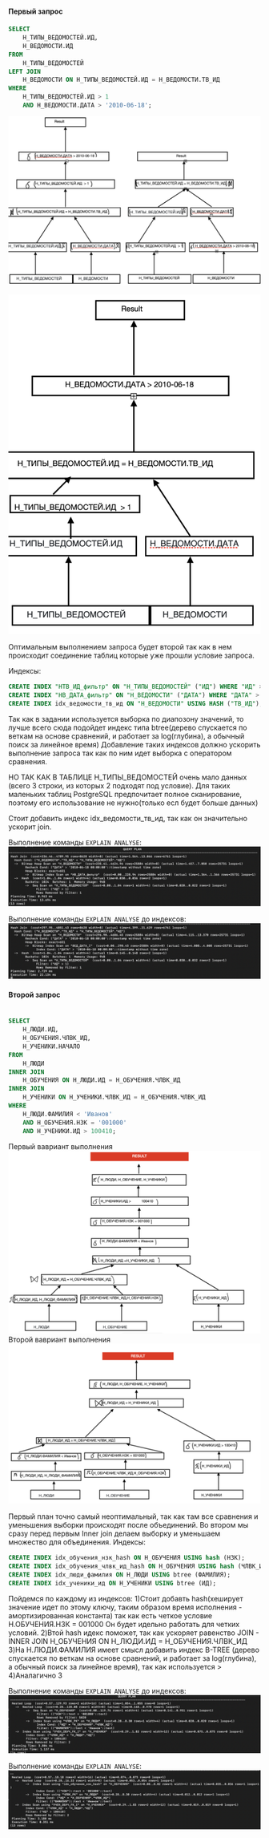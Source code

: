 #### Первый запрос
```sql
SELECT 
    Н_ТИПЫ_ВЕДОМОСТЕЙ.ИД, 
    Н_ВЕДОМОСТИ.ИД
FROM 
    Н_ТИПЫ_ВЕДОМОСТЕЙ
LEFT JOIN 
    Н_ВЕДОМОСТИ ON Н_ТИПЫ_ВЕДОМОСТЕЙ.ИД = Н_ВЕДОМОСТИ.ТВ_ИД
WHERE 
    Н_ТИПЫ_ВЕДОМОСТЕЙ.ИД > 1
    AND Н_ВЕДОМОСТИ.ДАТА > '2010-06-18';
```

![первого запроса](https://github.com/Endate2/BDlabs/blob/main/%D0%BB%D0%B0%D0%B1%D1%8B%20%D0%B1%D0%B4/%D0%BB%D0%B0%D0%B1%D0%B0%204/%D0%B7%D0%B0%D0%BF%D1%80%D0%BE%D1%81%201%20%D0%B2%D1%8B%D0%BF%D0%BE%D0%BB%D0%BD%D0%B5%D0%BD%D0%B8%D0%B5%201%3A2.png)

![первого запроса](https://github.com/Endate2/BDlabs/blob/main/%D0%BB%D0%B0%D0%B1%D1%8B%20%D0%B1%D0%B4/%D0%BB%D0%B0%D0%B1%D0%B0%204/%D0%A1%D0%BD%D0%B8%D0%BC%D0%BE%D0%BA%20%D1%8D%D0%BA%D1%80%D0%B0%D0%BD%D0%B0%202025-05-23%20%D0%B2%2013.16.32.png)

Оптимальным выполнением запроса будет второй так как в нем происходит соединение таблиц которые уже прошли условие запроса.

Индексы:

```sql
CREATE INDEX "НТВ_ИД_фильтр" ON "Н_ТИПЫ_ВЕДОМОСТЕЙ" ("ИД") WHERE "ИД" > 1;
CREATE INDEX "НВ_ДАТА_фильтр" ON "Н_ВЕДОМОСТИ" ("ДАТА") WHERE "ДАТА" > '2010-06-18';
CREATE INDEX idx_ведомости_тв_ид ON "Н_ВЕДОМОСТИ" USING HASH ("ТВ_ИД");
```
Так как в задании используется выборка по диапозону значений, то лучше всего сюда подойдет индекс типа btree(дерево спускается по веткам на
основе сравнений, и работает за log(глубина), а обычный поиск за линейное время)
Добавление таких индексов должно ускорить выполнение запроса так как по ним идет выборка с оператором сравнения.

НО ТАК КАК В ТАБЛИЦЕ Н_ТИПЫ_ВЕДОМОСТЕЙ очень мало данных (всего 3 строки, из которых 2 подходят под условие). Для таких маленьких таблиц PostgreSQL предпочитает полное сканирование, поэтому его использование не нужно(только есл будет больше данных)

Стоит добавить индекс idx_ведомости_тв_ид, так как он значительно ускорит join.

Выполнение команды `EXPLAIN ANALYSE`:
![первого запроса](https://github.com/Endate2/BDlabs/blob/main/%D0%BB%D0%B0%D0%B1%D1%8B%20%D0%B1%D0%B4/%D0%BB%D0%B0%D0%B1%D0%B0%204/%D0%A1%D0%BD%D0%B8%D0%BC%D0%BE%D0%BA%20%D1%8D%D0%BA%D1%80%D0%B0%D0%BD%D0%B0%202025-05-24%20%D0%B2%2011.29.26.png)

Выполнение команды `EXPLAIN ANALYSE` до индексов:
![первого запроса](https://github.com/Endate2/BDlabs/blob/main/%D0%BB%D0%B0%D0%B1%D1%8B%20%D0%B1%D0%B4/%D0%BB%D0%B0%D0%B1%D0%B0%204/%D0%B7%D0%B0%D0%BF%D1%80%D0%BE%D1%81%201%20%D0%B4%D0%BE%20%D0%B8%D0%BD%D0%B4%D0%B5%D0%BA%D1%81%D0%BE%D0%B2.png)
#### Второй запрос
```sql

SELECT 
    Н_ЛЮДИ.ИД, 
    Н_ОБУЧЕНИЯ.ЧЛВК_ИД, 
    Н_УЧЕНИКИ.НАЧАЛО
FROM 
    Н_ЛЮДИ
INNER JOIN 
    Н_ОБУЧЕНИЯ ON Н_ЛЮДИ.ИД = Н_ОБУЧЕНИЯ.ЧЛВК_ИД
INNER JOIN 
    Н_УЧЕНИКИ ON Н_УЧЕНИКИ.ЧЛВК_ИД = Н_ОБУЧЕНИЯ.ЧЛВК_ИД
WHERE 
    Н_ЛЮДИ.ФАМИЛИЯ < 'Иванов'
    AND Н_ОБУЧЕНИЯ.НЗК = '001000'
    AND Н_УЧЕНИКИ.ИД > 100410;
```
Первый вавриант выполнения
![второго запроса](https://github.com/Endate2/BDlabs/blob/main/%D0%BB%D0%B0%D0%B1%D1%8B%20%D0%B1%D0%B4/%D0%BB%D0%B0%D0%B1%D0%B0%204/%D0%B7%D0%B0%D0%BF%D1%80%D0%BE%D1%81%202%20%D0%B2%D1%8B%D0%BF%D0%BE%D0%BB%D0%BD%D0%B5%D0%BD%D0%B8%D0%B5%201.png)
Второй вавриант выполнения
![второго запроса](https://github.com/Endate2/BDlabs/blob/main/%D0%BB%D0%B0%D0%B1%D1%8B%20%D0%B1%D0%B4/%D0%BB%D0%B0%D0%B1%D0%B0%204/%D0%B7%D0%B0%D0%BF%D1%80%D0%BE%D1%81%202%20%D0%B2%D1%8B%D0%BF%D0%BE%D0%BB%D0%BD%D0%B5%D0%BD%D0%B8%D0%B5%202.png)

Первый план точно самый неоптимальный, так как там все сравнения и уменьшения
выборки происходят после объединений. Во втором мы сразу перед первым Inner join делаем выборку и уменьшаем
множество для объединения.
Индексы:

```sql
CREATE INDEX idx_обучения_нзк_hash ON Н_ОБУЧЕНИЯ USING hash (НЗК);
CREATE INDEX idx_обучения_члвк_ид_hash ON Н_ОБУЧЕНИЯ USING hash (ЧЛВК_ИД);
CREATE INDEX idx_люди_фамилия ON Н_ЛЮДИ USING btree (ФАМИЛИЯ);
CREATE INDEX idx_ученики_ид ON Н_УЧЕНИКИ USING btree (ИД);
```

Пойдемся по каждому из индексов:
1)Стоит добавть hash(хеширует значение идет по
этому ключу, таким образом время исполнения - амортизированная константа) так как есть четкое условие Н.ОБУЧЕНИЯ.НЗК = 001000 
Он будет идельно работать для четких условий.
2)Втой hash идекс поможет, так как ускоряет равенство JOIN - INNER JOIN Н_ОБУЧЕНИЯ ON Н_ЛЮДИ.ИД = Н_ОБУЧЕНИЯ.ЧЛВК_ИД
3)На Н.ЛЮДИ.ФАМИЛИЯ имеет смысл добавить индекс B-TREE (дерево спускается по веткам на
основе сравнений, и работает за log(глубина), а обычный поиск за линейное время), так как используется >
4)Аналагично 3 

Выполнение команды `EXPLAIN ANALYSE` до индексов:
![Второго запроса](https://github.com/Endate2/BDlabs/blob/main/%D0%BB%D0%B0%D0%B1%D1%8B%20%D0%B1%D0%B4/%D0%BB%D0%B0%D0%B1%D0%B0%204/%D0%B7%D0%B0%D0%BF%D1%80%D0%BE%D1%81%202%20%D0%B4%D0%BE%20%D0%B8%D0%BD%D0%B4%D0%B5%D0%BA%D1%81%D0%BE%D0%B2.png)

Выполнение команды `EXPLAIN ANALYSE`:
![Второго запроса](https://github.com/Endate2/BDlabs/blob/main/%D0%BB%D0%B0%D0%B1%D1%8B%20%D0%B1%D0%B4/%D0%BB%D0%B0%D0%B1%D0%B0%204/%D0%B7%D0%B0%D0%BF%D1%80%D0%BE%D1%81%202%20%D0%BF%D0%BE%D1%81%D0%BB%D0%B5%20%D0%B8%D0%BD%D0%B4%D0%B5%D0%BA%D1%81%D0%BE%D0%B2%20.png)
